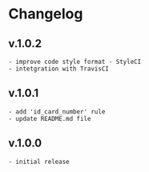 # Changelog
## v.1.0.2
    - improve code style format - StyleCI
    - intetgration with TravisCI
    
## v.1.0.1
    - add 'id_card_number' rule
    - update README.md file

## v.1.0.0
    - initial release 
